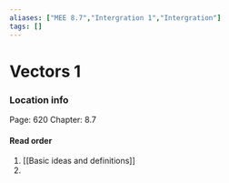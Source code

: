 ```yaml
---
aliases: ["MEE 8.7","Intergration 1","Intergration"]
tags: []
---
```


# Vectors 1

### Location info
Page: 620
Chapter: 8.7

#### Read order

1) [[Basic ideas and definitions]]
2) 